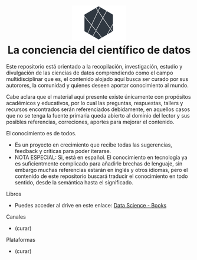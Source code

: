 
<h1 align="center">
  <img src="images/logo.png">
  <br/>
  La conciencia del científico de datos
  <br>
</h1>





Este repositorio está orientado a la recopilación, investigación, estudio y divulgación de las ciencias de datos comprendiendo como el campo multidisciplinar que es, el contenido alojado aquí busca ser curado por sus autorores, la comunidad y quienes deseen aportar conocimiento al mundo.

Cabe aclara que el material aquí presente existe únicamente con  propósitos académicos  y  educativos, por lo cual las preguntas, respuestas, tallers y recursos encontrados serán referenciados debidamente, en aquellos casos que no se tenga la fuente primaria queda abierto al dominio del lector y sus posibles referencias, correciones, aportes para mejorar el contenido.

El conocimiento es de todos.

* Es un proyecto en crecimiento que recibe todas las sugerencias, feedback y críticas para poder iterarse.
* NOTA ESPECIAL: Si, está en español. El conocimiento en tecnología ya es suficientmente complicado para añadirle brechas de lenguaje, sin embargo muchas referencias estarán en inglés y otros idiomas, pero el contenido de este repositorio buscará traducir el conocimiento en todo sentido, desde la semántica hasta el significado.



Libros
* Puedes acceder al drive en este enlace: [Data Science - Books](https://drive.google.com/drive/folders/1x4i4s690v3yUFWL93e_LO_x-xhZaSlqE?usp=sharing)

Canales
* (curar)

Plataformas
* (curar)




